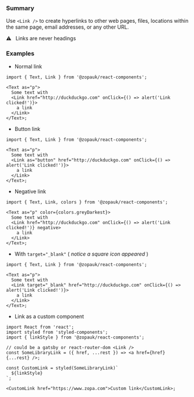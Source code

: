 ### Summary

Use `<Link />` to create hyperlinks to other web pages, files, locations within the same page, email addresses, or any other URL.

⚠️ &nbsp; Links are never headings

### Examples

- Normal link

```tsx
import { Text, Link } from '@zopauk/react-components';

<Text as="p">
  Some text with
  <Link href="http://duckduckgo.com" onClick={() => alert('Link clicked!')}>
    a link
  </Link>
</Text>;
```

- Button link

```tsx
import { Text, Link } from '@zopauk/react-components';

<Text as="p">
  Some text with
  <Link as="button" href="http://duckduckgo.com" onClick={() => alert('Link clicked!')}>
    a link
  </Link>
</Text>;
```

- Negative link

```tsx { "props": { "style": { "backgroundColor": "#00B9A7", "border": "none" } } }
import { Text, Link, colors } from '@zopauk/react-components';

<Text as="p" color={colors.greyDarkest}>
  Some text with
  <Link href="http://duckduckgo.com" onClick={() => alert('Link clicked!')} negative>
    a link
  </Link>
</Text>;
```

- With `target="_blank"` ( _notice a square icon appeared_ )

```tsx
import { Text, Link } from '@zopauk/react-components';

<Text as="p">
  Some text with
  <Link target="_blank" href="http://duckduckgo.com" onClick={() => alert('Link clicked!')}>
    a link
  </Link>
</Text>;
```

- Link as a custom component

```tsx
import React from 'react';
import styled from 'styled-components';
import { linkStyle } from '@zopauk/react-components';

// could be a gatsby or react-router-dom <Link />
const SomeLibraryLink = ({ href, ...rest }) => <a href={href} {...rest} />;

const CustomLink = styled(SomeLibraryLink)`
  ${linkStyle}
`;

<CustomLink href="https://www.zopa.com">Custom link</CustomLink>;
```
